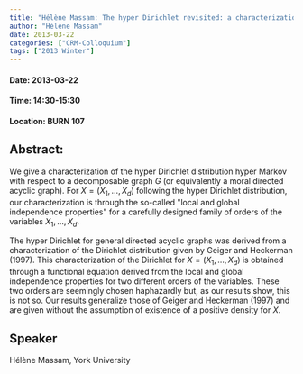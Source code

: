 ```yaml
---
title: "Hélène Massam: The hyper Dirichlet revisited: a characterization"
author: "Hélène Massam"
date: 2013-03-22
categories: ["CRM-Colloquium"]
tags: ["2013 Winter"]
---
```


#### Date: 2013-03-22
#### Time: 14:30-15:30
#### Location: BURN 107

## Abstract:


We give a characterization of the hyper Dirichlet distribution hyper Markov with respect to a decomposable graph $G$ (or equivalently a moral directed acyclic graph). For $X=(X_1,\ldots,X_d)$ following the hyper Dirichlet distribution, our characterization is through the so-called "local and global independence properties" for a carefully designed family of orders of the variables $X_1,\ldots,X_d$.

The hyper Dirichlet for general directed acyclic graphs was derived from a characterization of the Dirichlet distribution given by Geiger and Heckerman (1997). This characterization of the Dirichlet for $X=(X_1,\ldots,X_d)$ is obtained through a functional equation derived from the local and global independence properties for two different orders of the variables. These two orders are seemingly chosen haphazardly but, as our results show, this is not so. Our results generalize those of Geiger and Heckerman (1997) and are given without the assumption of existence of a positive density for $X$.




## Speaker

	
Hélène Massam, York University
